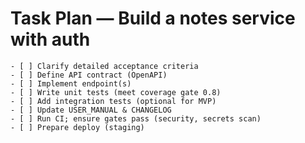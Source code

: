 # Task Plan — Build a notes service with auth

    - [ ] Clarify detailed acceptance criteria
    - [ ] Define API contract (OpenAPI)
    - [ ] Implement endpoint(s)
    - [ ] Write unit tests (meet coverage gate 0.8)
    - [ ] Add integration tests (optional for MVP)
    - [ ] Update USER_MANUAL & CHANGELOG
    - [ ] Run CI; ensure gates pass (security, secrets scan)
    - [ ] Prepare deploy (staging)
